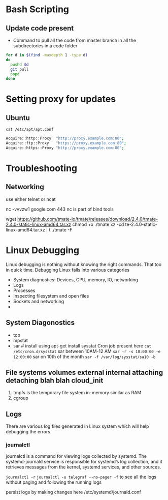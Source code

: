 

# Bash Scripting
## Update code present 
* Command to pull all the code from master branch in all the subdirectories in a code folder

```bash
for d in $(find -maxdepth 1 -type d) 
do 
  pushd $d 
  git pull 
  popd 
done 
```

# Setting proxy for updates
## Ubuntu

`cat /etc/apt/apt.conf`

```bash
Acquire::http::Proxy  "http://proxy.example.com:80";
Acquire::ftp::Proxy   "https://proxy.example.com:80";
Acquire::https::Proxy "http://proxy.example.com:80";
```

# Troubleshooting
## Networking 
use either telnet or ncat

nc -vvvzw1 google.com 443
nc is part of bind tools


wget https://github.com/tmate-io/tmate/releases/download/2.4.0/tmate-2.4.0-static-linux-amd64.tar.xz
chmod +x ./tmate 
xz -cd te-2.4.0-static-linux-amd64.tar.xz | t 
./tmate -F


# Linux Debugging
Linux debugging is nothing without knowing the right commands. That too in quick time. Debugging Linux falls into various categories
* System diagnostics: Devices, CPU, memory, IO, networking
* Logs
* Processes
* Inspecting filesystem and open files
* Sockets and networking 
*


## System Diagonostics
* top
* mpstat
* sar # install using apt-get install sysstat
    Cron job present here `cat /etc/cron.d/sysstat`
    sar between 10AM-12 AM `sar -r -s 10:00:00 -e 12:00:00`
    sar on 10th of the month `sar -f /var/log/sysstat/sa10 -b`

## File systems volumes external internal attaching detaching blah blah cloud_init
1. tmpfs is the temporary file system in-memory similar as RAM
2. cgroup





## Logs
There are various log files generated in Linux system which will help debugging the errors.

### journalctl 
journalctl is a command for viewing logs collected by systemd. The systemd-journald service is responsible for systemd’s log collection, and it retrieves messages from the kernel, systemd services, and other sources.

`journalctl -r`
`journalctl -u telegraf --no-pager -f` to see all the logs without paging and following the running logs

persist logs by making changes here /etc/systemd/journald.conf
